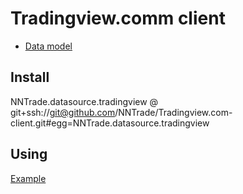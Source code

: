 # Tradingview.comm client
- [Data model](./doc/Datamodel.md)

## Install
NNTrade.datasource.tradingview @ git+ssh://git@github.com/NNTrade/Tradingview.com-client.git#egg=NNTrade.datasource.tradingview

## Using
[Example](./test/client/sectors/1.%20Example.ipynb)

